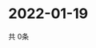 # 2022-01-19
  共 0条

  <!-- BEGIN -->
  <!-- 最后更新时间Wed Jan 19 2022 02:18:05 GMT+0000 (Coordinated Universal Time) -->
  
  <!-- END -->
  
  